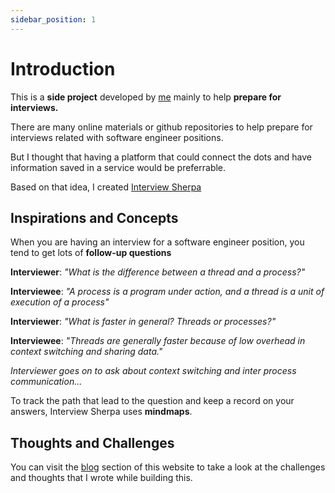 ```yaml
---
sidebar_position: 1
---
```


# Introduction

This is a **side project** developed by [me](https://github.com/claycat) mainly to help **prepare for interviews.**

There are many online materials or github repositories to help prepare for interviews related with software engineer positions.

But I thought that having a platform that could connect the dots and have information saved in a service would be preferrable.

Based on that idea, I created [Interview Sherpa](https://www.interviewsherpa.site/topic)

## Inspirations and Concepts

When you are having an interview for a software engineer position, you tend to get lots of **follow-up questions**

**Interviewer**: *"What is the difference between a thread and a process?"*

**Interviewee**: *"A process is a program under action, and a thread is a unit of execution of a process"*

**Interviewer**: *"What is faster in general? Threads or processes?"*

**Interviewee**: *"Threads are generally faster because of low overhead in context switching and sharing data."*

*Interviewer goes on to ask about context switching and inter process communication...*

To track the path that lead to the question and keep a record on your answers, Interview Sherpa uses **mindmaps**.

<!-- 
## Getting Started

To run this project on your machine, you need to reference two repositories.

1. Frontend Repository [interview-sherpa-fe](https://github.com/claycat/interview-sherpa-fe)
2. Backend Repository [interview-sherpa-be-mono](https://github.com/claycat/interview-sherpa-be-mono) -->

## Thoughts and Challenges

You can visit the [blog](https://claycat.github.io/interview-sherpa-docs/blog) section of this website to take a look at the challenges and thoughts that I wrote while building this.
